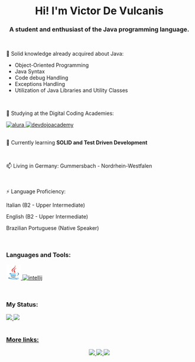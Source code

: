 <h1 align="center">Hi! I'm Victor De Vulcanis</h1>
<h3 align="center">A student and enthusiast of the Java programming language.</h3>

<br>

🧠 Solid knowledge already acquired about Java:

- Object-Oriented Programming
- Java Syntax
- Code debug Handling
- Exceptions Handling
- Utilization of Java Libraries and Utility Classes

<br>

🏫 Studying at the Digital Coding Academies:

<p align="left"> <a href="https://www.alura.com.br" target="_blank" rel="noreferrer"> <img src="https://avatars.githubusercontent.com/u/4975968?s=200&v=4" alt="alura" width="40" height="40"/> </a>
<a href="http://devdojo.academy" target="_blank" rel="noreferrer"> <img src="https://avatars.githubusercontent.com/u/32967317?s=200&v=4" alt="devdojoacademy" width="40" height="40"/> </a>

<br>
<br>

🌱 Currently learning **SOLID and Test Driven Development**

<br> 

📫 Living in Germany: Gummersbach - Nordrhein-Westfalen

<br>

⚡ Language Proficiency:

<p>Italian (B2 - Upper Intermediate)</p>
<p>English (B2 - Upper Intermediate)</p>
<p>Brazilian Portuguese (Native Speaker)</p>
<br/>

<h3 align="left">Languages and Tools:</h3>
<p align="left"> <a href="https://www.java.com" target="_blank" rel="noreferrer"> <img src="https://raw.githubusercontent.com/devicons/devicon/master/icons/java/java-original.svg" alt="java" width="40" height="40"/> </a>
<a href="https://www.jetbrains.com/idea/" target="_blank" rel="noreferrer"> <img src="https://upload.wikimedia.org/wikipedia/commons/thumb/9/9c/IntelliJ_IDEA_Icon.svg/2048px-IntelliJ_IDEA_Icon.svg.png" alt="intellij" width="40" height="40"/> </a> </p>

<br>

<h3 align="left">My Status:</h3>
<div>
<a href="https://github.com/victordevulcanis">
<img loading="lazy" height="180em" src="https://github-readme-stats.vercel.app/api/top-langs/?username=victordevulcanis&layout=compact&langs_count=7&theme=dracula"/>
<img loading="lazy" height="180em" src="https://github-readme-stats.vercel.app/api?username=victordevulcanis&show_icons=true&theme=dracula&include_all_commits=true&count_private=true"/>
</div>

<br>

<h3 align="left">More links:</h3>
<div align="center"> 
  <a href="mailto:victordevulcanis@gmail.com">
    <img src="https://img.shields.io/badge/Gmail-333333?style=for-the-badge&logo=gmail&logoColor=red" />
  </a>
  <a href="https://www.linkedin.com/in/victor-d-579671213/" target="_blank">
    <img src="https://img.shields.io/badge/LinkedIn-0077B5?style=for-the-badge&logo=linkedin&logoColor=white" target="_blank" />
  </a>
  <a href="https://github.com/victordevulcanis/victordevulcanis/projects?query=is%3Aopen" target="_blank">
     <img src="https://img.shields.io/badge/Portfolio-FF5722?style=for-the-badge&logo=todoist&logoColor=white" target="_blank" /> 
 </div>
